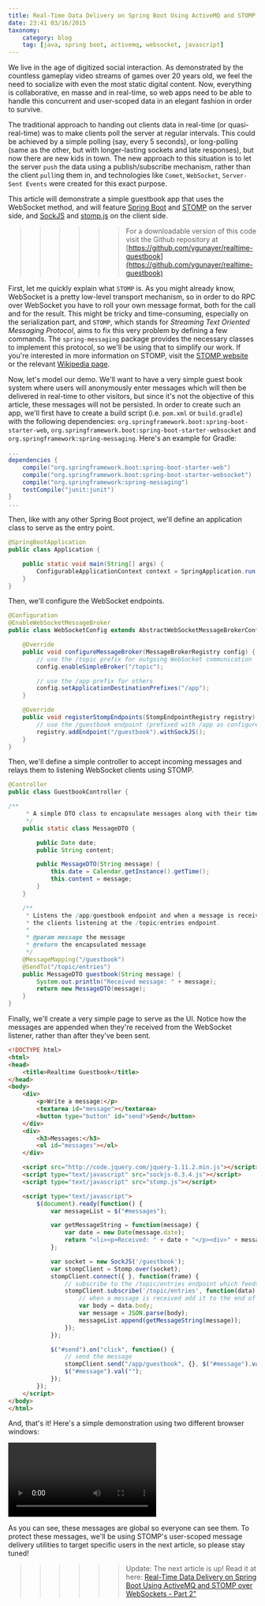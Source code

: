 ```yaml
---
title: Real-Time Data Delivery on Spring Boot Using ActiveMQ and STOMP over WebSockets - Part 1
date: 23:41 03/16/2015 
taxonomy:
    category: blog
    tag: [java, spring boot, activemq, websocket, javascript]
---
```

We live in the age of digitized social interaction. As demonstrated by the countless gameplay video streams of games over 20 years old, we feel the need to socialize with even the most static digital content. Now, everything is collaborative, en masse and in real-time, so web apps need to be able to handle this concurrent and user-scoped data in an elegant fashion in order to survive.

The traditional approach to handing out clients data in real-time (or quasi-real-time) was to make clients poll the server at regular intervals. This could be achieved by a simple polling (say, every 5 seconds), or long-polling (same as the other, but with longer-lasting sockets and late responses), but now there are new kids in town. The new approach to this situation is to let the server ```push``` the data using a publish/subscribe mechanism, rather than the client ```pull```ing them in, and technologies like ```Comet```, ```WebSocket```, ```Server-Sent Events``` were created for this exact purpose.

This article will demonstrate a simple guestbook app that uses the WebSocket method, and will feature [Spring Boot](http://projects.spring.io/spring-boot/) and [STOMP](https://stomp.github.io/) on the server side, and [SockJS](https://github.com/sockjs/sockjs-client) and [stomp.js](http://jmesnil.net/stomp-websocket/doc/) on the client side.

>>>>>> For a downloadable version of this code visit the Github repository at [https://github.com/ygunayer/realtime-guestbook](https://github.com/ygunayer/realtime-guestbook)

First, let me quickly explain what ```STOMP``` is.  As you might already know, WebSocket is a pretty low-level transport mechanism, so in order to do RPC over WebSocket you have to roll your own message format, both for the call and for the result. This might be tricky and time-consuming, especially on the serialization part, and ```STOMP```, which stands for *Streaming Text Oriented Messaging Protocol*, aims to fix this very problem by defining a few commands. The ```spring-messaging``` package provides the necessary classes to implement this protocol, so we'll be using that to simplify our work. If you're interested in more information on STOMP, visit the [STOMP website](https://stomp.github.io/) or the relevant [Wikipedia page](http://en.wikipedia.org/wiki/Streaming_Text_Oriented_Messaging_Protocol).

Now, let's model our demo. We'll want to have a very simple guest book system where users will anonymously enter messages which will then be delivered in real-time to other visitors, but since it's not the objective of this article, these messages will not be persisted. In order to create such an app, we'll first have to create a build script (i.e. ```pom.xml``` or ```build.gradle```) with the following dependencies: ```org.springframework.boot:spring-boot-starter-web```, ```org.springframework.boot:spring-boot-starter-websocket``` and ```org.springframework:spring-messaging```. Here's an example for Gradle:

```gradle
...
dependencies {
    compile("org.springframework.boot:spring-boot-starter-web")
    compile("org.springframework.boot:spring-boot-starter-websocket")
    compile("org.springframework:spring-messaging")
    testCompile("junit:junit")
}
...
```

Then, like with any other Spring Boot project, we'll define an application class to serve as the entry point.

```java
@SpringBootApplication
public class Application {

    public static void main(String[] args) {
        ConfigurableApplicationContext context = SpringApplication.run(Application.class, args);
    }
}
```

Then, we'll configure the WebSocket endpoints.

```java
@Configuration
@EnableWebSocketMessageBroker
public class WebSocketConfig extends AbstractWebSocketMessageBrokerConfigurer {

    @Override
    public void configureMessageBroker(MessageBrokerRegistry config) {
        // use the /topic prefix for outgoing WebSocket communication
        config.enableSimpleBroker("/topic");

        // use the /app prefix for others
        config.setApplicationDestinationPrefixes("/app");
    }

    @Override
    public void registerStompEndpoints(StompEndpointRegistry registry) {
        // use the /guestbook endpoint (prefixed with /app as configured above) for incoming requests
        registry.addEndpoint("/guestbook").withSockJS();
    }
}
```

Then, we'll define a simple controller to accept incoming messages and relays them to listening WebSocket clients using STOMP.

```java
@Controller
public class GuestbookController {

/**
     * A simple DTO class to encapsulate messages along with their timestamps.
     */
    public static class MessageDTO {

        public Date date;
        public String content;

        public MessageDTO(String message) {
            this.date = Calendar.getInstance().getTime();
            this.content = message;
        }
    }

    /**
     * Listens the /app/guestbook endpoint and when a message is received, encapsulates it in a MessageDTO instance and relays the resulting object to
     * the clients listening at the /topic/entries endpoint.
     * 
     * @param message the message
     * @return the encapsulated message
     */
    @MessageMapping("/guestbook")
    @SendTo("/topic/entries")
    public MessageDTO guestbook(String message) {
        System.out.println("Received message: " + message);
        return new MessageDTO(message);
    }
}
```

Finally, we'll create a very simple page to serve as the UI. Notice how the messages are appended when they're received from the WebSocket listener, rather than after they've been sent.

```html
<!DOCTYPE html>
<html>
<head>
	<title>Realtime Guestbook</title>
</head>
<body>
	<div>
		<p>Write a message:</p>
		<textarea id="message"></textarea>
		<button type="button" id="send">Send</button>
	</div>
	<div>
		<h3>Messages:</h3>
		<ol id="messages"></ol>
	</div>

	<script src="http://code.jquery.com/jquery-1.11.2.min.js"></script>
	<script type="text/javascript" src="sockjs-0.3.4.js"></script>
	<script type="text/javascript" src="stomp.js"></script>

	<script type="text/javascript">
		$(document).ready(function() {
			var messageList = $("#messages");

			var getMessageString = function(message) {
				var date = new Date(message.date);
				return "<li><p>Received: " + date + "</p><div>" + message.content + "</li>";
			};

			var socket = new SockJS('/guestbook');
			var stompClient = Stomp.over(socket);
            stompClient.connect({ }, function(frame) {
            	// subscribe to the /topic/entries endpoint which feeds newly added messages
                stompClient.subscribe('/topic/entries', function(data) {
                	// when a message is received add it to the end of the list
                    var body = data.body;
                    var message = JSON.parse(body);
                    messageList.append(getMessageString(message));
                });
            });

            $("#send").on("click", function() {
            	// send the message
            	stompClient.send("/app/guestbook", {}, $("#message").val());
            	$("#message").val("");
            });
		});
	</script>
</body>
</html>
```

And, that's it! Here's a simple demonstration using two different browser windows:

<video controls>
	<source src="/videos/guestbook/guestbook.webm" type="video/webm" />
	<source src="/videos/guestbook/guestbook.mp4" type="video/mp4" />
	Your browser does not support the video tag.
</video>

As you can see, these messages are global so everyone can see them. To protect these messages, we'll be using STOMP's user-scoped message delivery utilities to target specific users in the next article, so please stay tuned!

>>>>>> Update: The next article is up! Read it at here: [Real-Time Data Delivery on Spring Boot Using ActiveMQ and STOMP over WebSockets - Part 2"](/blog/realtime-data-delivery-on-spring-boot-using-activemq-and-stomp-over-websockets-part-2 "Real-Time Data Delivery on Spring Boot Using ActiveMQ and STOMP over WebSockets - Part 2")